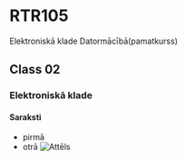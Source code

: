 # RTR105
Elektroniskā klade Datormācībā(pamatkurss)
## Class 02
### Elektroniskā klade
#### Saraksti
- pirmā
- otrā
![Attēls](https://play-lh.googleusercontent.com/PCpXdqvUWfCW1mXhH1Y_98yBpgsWxuTSTofy3NGMo9yBTATDyzVkqU580bfSln50bFU)
 

